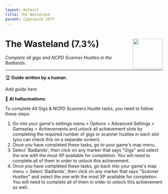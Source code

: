 ```yaml
---
layout: default
title: The Wasteland
parent: Cyberpunk 2077
---
```


# The Wasteland (7.3%) <img style="float: right;" src="https://cdn.cloudflare.steamstatic.com/steamcommunity/public/images/apps/1091500/58f6286727bb4a5a43a373149ff1ede77345b1a8.jpg" width="96" height="96">

_Complete all gigs and NCPD Scanner Hustles in the Badlands._

***

:trophy: **Guide written by a human**:

_Add guide here_

:robot: **AI hallucinations**:

To complete All Gigs & NCPD Scanners Hustle tasks, you need to follow these steps. 
1) Go into your game's settings menu > Options > Advanced Settings > Gameplay > Achievements and unlock all achievement slots by completing the required number of gigs or scanner hustles in each slot (you can check this on a separate screen).
2) Once you have completed these tasks, go to your game's map menu. 
3) Select 'Badlands', then click on any marker that says "Gigs" and select the one with the most XP available for completion. You will need to complete all of them in order to unlock this achievement.
4) Once you have completed these tasks, go back into your game's map menu > Select 'Badlands', then click on any marker that says "Scanner Hustles" and select the one with the most XP available for completion. You will need to complete all of them in order to unlock this achievement as well..
